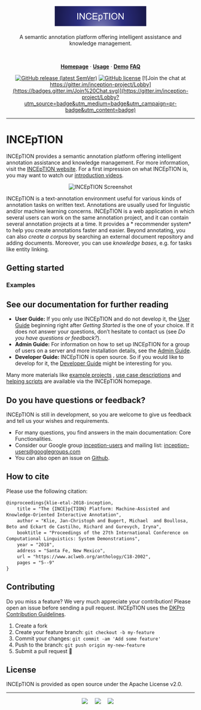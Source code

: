 <div align="center">
  <a href="https://inception-project.github.io/">
    <img width="471" style="max-width:50%;" src="inception-doc/src/main/resources/META-INF/asciidoc/inception-logo.png"  alt="INCEpTION Logo"/>
  </a>
  <p>
    A semantic annotation platform offering intelligent assistance and knowledge management.
  </p>
  <br/>
  <p>
    <a href="https://inception-project.github.io/"><strong>Homepage</strong></a> ·
    <a href="https://inception-project.github.io/documentation/latest/user-guide"><strong>Usage</strong></a> ·
    <a href="https://morbo.ukp.informatik.tu-darmstadt.de/demo"><strong>Demo</strong></a>
    <a href="https://inception-project.github.io/documentation/latest/user-guide#sect_faq"><strong>FAQ</strong></a>
  </p>
  <p>

[![GitHub release (latest SemVer)](https://img.shields.io/github/v/release/inception-project/inception)](https://github.com/inception-project/inception/releases/latest)
[![GitHub license](https://img.shields.io/github/license/inception-project/inception)](https://github.com/inception-project/inception/blob/master/LICENSE.txt)
[![Join the chat at https://gitter.im/inception-project/Lobby](https://badges.gitter.im/Join%20Chat.svg)](https://gitter.im/inception-project/Lobby?utm_source=badge&utm_medium=badge&utm_campaign=pr-badge&utm_content=badge)

  </p>

</div>

---

# INCEpTION

INCEpTION provides a semantic annotation platform offering intelligent annotation assistance and knowledge management.
For more information, visit the [INCEpTION website](https://inception-project.github.io/). For a first impression on
what INCEpTION is, you may want to watch
our [introduction videos](https://www.youtube.com/watch?v=Ely8eBKqiSI&list=PL5Hz5pttaj96SlXHGRZf8KzlYvpVHIoL-).

<div style="text-align: center;">
    <img src="https://inception-project.github.io/images/screenshot-annotation.png" alt="INCEpTION Screenshot" />
</div>

INCEpTION is a text-annotation environment useful for various kinds of annotation tasks on written text. Annotations are
usually used for linguistic and/or machine learning concerns. INCEpTION is a web application in which several users can
work on the same annotation project, and it can contain several annotation projects at a time. It provides a *
recommender system* to help you create annotations faster and easier. Beyond annotating, you can also *create a corpus*
by searching an external document repository and adding documents. Moreover, you can use *knowledge bases*, e.g. for
tasks like entity linking.

## Getting started

### Examples

## See our documentation for further reading

- **User Guide:** If you only use INCEpTION and do not develop it,
  the [User Guide](https://inception-project.github.io/documentation/latest/user-guide#sect_core_funct) beginning right
  after *Getting Started* is the one of your choice. If it does not answer your questions, don’t hesitate to contact
  us (see *Do you have questions or feedback?*).
- **Admin Guide:** For information on how to set up INCEpTION for a group of users on a server and more installation
  details, see the [Admin Guide](https://inception-project.github.io/documentation/latest/admin-guide).
- **Developer Guide:** INCEpTION is open source. So if you would like to develop for it,
  the [Developer Guide](https://inception-project.github.io/documentation/latest/developer-guide) might be interesting
  for you.

Many more materials like [example projects](https://inception-project.github.io/example-projects/)
, [use case descriptions](https://inception-project.github.io/use-cases/)
and [helping scripts](https://inception-project.github.io/example-projects/python/) are available via the INCEpTION
homepage.

## Do you have questions or feedback?

INCEpTION is still in development, so you are welcome to give us feedback and tell us your wishes and requirements.

- For many questions, you find answers in the main documentation: Core Functionalities.
- Consider our Google group [inception-users](https://groups.google.com/forum/#!forum/inception-users) and mailing list:
  [inception-users@googlegroups.com](mailto:inception-users@googlegroups.com)
- You can also open an issue on [Github](https://github.com/inception-project/inception/issues).

## How to cite

Please use the following citation:

    @inproceedings{klie-etal-2018-inception,
        title = "The {INCE}p{TION} Platform: Machine-Assisted and Knowledge-Oriented Interactive Annotation",
        author = "Klie, Jan-Christoph and Bugert, Michael  and Boullosa, Beto and Eckart de Castilho, Richard and Gurevych, Iryna",
        booktitle = "Proceedings of the 27th International Conference on Computational Linguistics: System Demonstrations",
        year = "2018",
        address = "Santa Fe, New Mexico",
        url = "https://www.aclweb.org/anthology/C18-2002",
        pages = "5--9"
    }

## Contributing

Do you miss a feature? We very much appreciate your contribution! Please open an issue before sending a pull request.
INCEpTION uses the [DKPro Contribution Guidelines](https://dkpro.github.io/contributing).

1. Create a fork
2. Create your feature branch: `git checkout -b my-feature`
3. Commit your changes: `git commit -am 'Add some feature'`
4. Push to the branch: `git push origin my-new-feature`
5. Submit a pull request 🚀

## License

INCEpTION is provided as open source under the Apache License v2.0.

---

<div align="center">
<img height="50" style="margin-right: 15px" src="https://inception-project.github.io/images/logos/tud_logo.gif">
<img height="50" style="margin-right: 15px" src="https://inception-project.github.io/images/logos/ukp-lab.png">
<img height="50" style="margin-right: 15px" src="https://inception-project.github.io/images/logos/dfg_logo_schriftzug_blau_foerderung.jpg">
</div>

